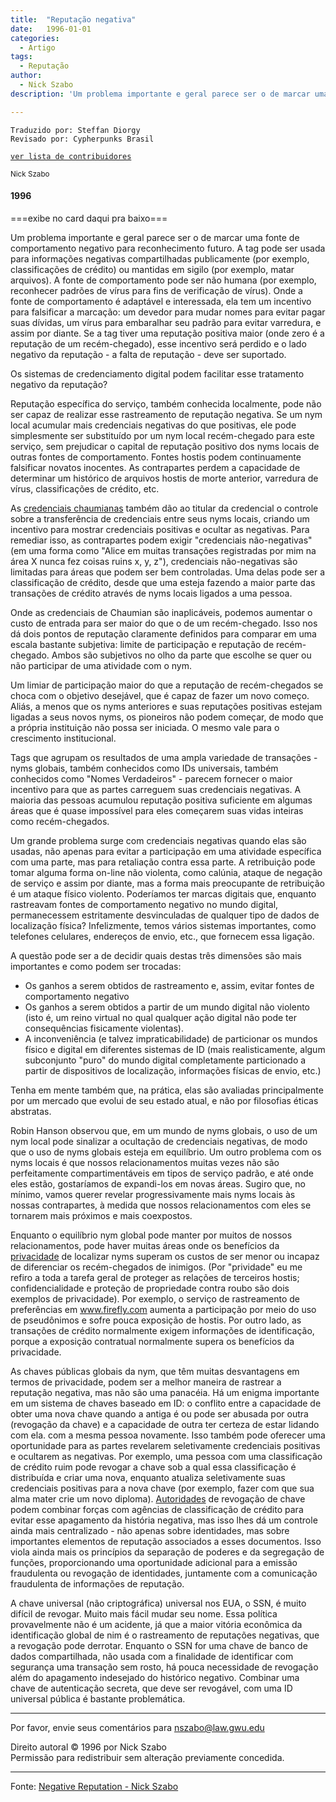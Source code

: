 ```yaml
---
title:  "Reputação negativa"
date:   1996-01-01
categories:
  - Artigo
tags:
  - Reputação
author:
  - Nick Szabo
description: 'Um problema importante e geral parece ser o de marcar uma fonte de comportamento negativo para reconhecimento futuro. A tag pode ser usada para informações negativas compartilhadas publicamente (por exemplo, classificações de crédito) ou mantidas em sigilo (por exemplo, matar arquivos).'

---
```

```
Traduzido por: Steffan Diorgy 
Revisado por: Cypherpunks Brasil
```
[```ver lista de contribuidores```](/about/#contribuidores)


<small>Nick Szabo</small>  

#### 1996  

===exibe no card daqui pra baixo===

Um problema importante e geral parece ser o de marcar uma fonte de comportamento negativo para reconhecimento futuro. A tag pode ser usada para informações negativas compartilhadas publicamente (por exemplo, classificações de crédito) ou mantidas em sigilo (por exemplo, matar arquivos). A fonte de comportamento pode ser não humana (por exemplo, reconhecer padrões de vírus para fins de verificação de vírus). Onde a fonte de comportamento é adaptável e interessada, ela tem um incentivo para falsificar a marcação: um devedor para mudar nomes para evitar pagar suas dívidas, um vírus para embaralhar seu padrão para evitar varredura, e assim por diante. Se a tag tiver uma reputação positiva maior (onde zero é a reputação de um recém-chegado), esse incentivo será perdido e o lado negativo da reputação - a falta de reputação - deve ser suportado.

Os sistemas de credenciamento digital podem facilitar esse tratamento negativo da reputação?

Reputação específica do serviço, também conhecida localmente, pode não ser capaz de realizar esse rastreamento de reputação negativa. Se um nym local acumular mais credenciais negativas do que positivas, ele pode simplesmente ser substituído por um nym local recém-chegado para este serviço, sem prejudicar o capital de reputação positivo dos nyms locais de outras fontes de comportamento. Fontes hostis podem continuamente falsificar novatos inocentes. As contrapartes perdem a capacidade de determinar um histórico de arquivos hostis de morte anterior, varredura de vírus, classificações de crédito, etc.

As [credenciais chaumianas](http://www.chaum.com/publications/Security_Wthout_Identification.html) também dão ao titular da credencial o controle sobre a transferência de credenciais entre seus nyms locais, criando um incentivo para mostrar credenciais positivas e ocultar as negativas. Para remediar isso, as contrapartes podem exigir "credenciais não-negativas" (em uma forma como "Alice em muitas transações registradas por mim na área X nunca fez coisas ruins x, y, z"), credenciais não-negativas são limitadas para áreas que podem ser bem controladas. Uma delas pode ser a classificação de crédito, desde que uma esteja fazendo a maior parte das transações de crédito através de nyms locais ligados a uma pessoa.

Onde as credenciais de Chaumian são inaplicáveis, podemos aumentar o custo de entrada para ser maior do que o de um recém-chegado. Isso nos dá dois pontos de reputação claramente definidos para comparar em uma escala bastante subjetiva: limite de participação e reputação de recém-chegado. Ambos são subjetivos no olho da parte que escolhe se quer ou não participar de uma atividade com o nym.

Um limiar de participação maior do que a reputação de recém-chegados se choca com o objetivo desejável, que é capaz de fazer um novo começo. Aliás, a menos que os nyms anteriores e suas reputações positivas estejam ligadas a seus novos nyms, os pioneiros não podem começar, de modo que a própria instituição não possa ser iniciada. O mesmo vale para o crescimento institucional.

Tags que agrupam os resultados de uma ampla variedade de transações - nyms globais, também conhecidos como IDs universais, também conhecidos como "Nomes Verdadeiros" - parecem fornecer o maior incentivo para que as partes carreguem suas credenciais negativas. A maioria das pessoas acumulou reputação positiva suficiente em algumas áreas que é quase impossível para eles começarem suas vidas inteiras como recém-chegados.

Um grande problema surge com credenciais negativas quando elas são usadas, não apenas para evitar a participação em uma atividade específica com uma parte, mas para retaliação contra essa parte. A retribuição pode tomar alguma forma on-line não violenta, como calúnia, ataque de negação de serviço e assim por diante, mas a forma mais preocupante de retribuição é um ataque físico violento. Poderíamos ter marcas digitais que, enquanto rastreavam fontes de comportamento negativo no mundo digital, permanecessem estritamente desvinculadas de qualquer tipo de dados de localização física? Infelizmente, temos vários sistemas importantes, como telefones celulares, endereços de envio, etc., que fornecem essa ligação.

A questão pode ser a de decidir quais destas três dimensões são mais importantes e como podem ser trocadas:

*   Os ganhos a serem obtidos de rastreamento e, assim, evitar fontes de comportamento negativo
*   Os ganhos a serem obtidos a partir de um mundo digital não violento (isto é, um reino virtual no qual qualquer ação digital não pode ter consequências fisicamente violentas).
*   A inconveniência (e talvez impraticabilidade) de particionar os mundos físico e digital em diferentes sistemas de ID (mais realisticamente, algum subconjunto "puro" do mundo digital completamente particionado a partir de dispositivos de localização, informações físicas de envio, etc.)

Tenha em mente também que, na prática, elas são avaliadas principalmente por um mercado que evolui de seu estado atual, e não por filosofias éticas abstratas.

Robin Hanson observou que, em um mundo de nyms globais, o uso de um nym local pode sinalizar a ocultação de credenciais negativas, de modo que o uso de nyms globais esteja em equilíbrio. Um outro problema com os nyms locais é que nossos relacionamentos muitas vezes não são perfeitamente compartimentáveis ​​em tipos de serviço padrão, e até onde eles estão, gostaríamos de expandi-los em novas áreas. Sugiro que, no mínimo, vamos querer revelar progressivamente mais nyms locais às nossas contrapartes, à medida que nossos relacionamentos com eles se tornarem mais próximos e mais coexpostos.

Enquanto o equilíbrio nym global pode manter por muitos de nossos relacionamentos, pode haver muitas áreas onde os benefícios da [privacidade](http://szabo.best.vwh.net/smart_contracts_glossary.html#privity) de localizar nyms superam os custos de ser menor ou incapaz de diferenciar os recém-chegados de inimigos. (Por "prividade" eu me refiro a toda a tarefa geral de proteger as relações de terceiros hostis; confidencialidade e proteção de propriedade contra roubo são dois exemplos de privacidade). Por exemplo, o serviço de rastreamento de preferências em www.firefly.com aumenta a participação por meio do uso de pseudônimos e sofre pouca exposição de hostis. Por outro lado, as transações de crédito normalmente exigem informações de identificação, porque a exposição contratual normalmente supera os benefícios da privacidade.

As chaves públicas globais da nym, que têm muitas desvantagens em termos de privacidade, podem ser a melhor maneira de rastrear a reputação negativa, mas não são uma panacéia. Há um enigma importante em um sistema de chaves baseado em ID: o conflito entre a capacidade de obter uma nova chave quando a antiga é ou pode ser abusada por outra (revogação da chave) e a capacidade de outra ter certeza de estar lidando com ela. com a mesma pessoa novamente. Isso também pode oferecer uma oportunidade para as partes revelarem seletivamente credenciais positivas e ocultarem as negativas. Por exemplo, uma pessoa com uma classificação de crédito ruim pode revogar a chave sob a qual essa classificação é distribuída e criar uma nova, enquanto atualiza seletivamente suas credenciais positivas para a nova chave (por exemplo, fazer com que sua alma mater crie um novo diploma). [Autoridades](http://szabo.best.vwh.net/authorities.html) de revogação de chave podem combinar forças com agências de classificação de crédito para evitar esse apagamento da história negativa, mas isso lhes dá um controle ainda mais centralizado - não apenas sobre identidades, mas sobre importantes elementos de reputação associados a esses documentos. Isso viola ainda mais os princípios da separação de poderes e da segregação de funções, proporcionando uma oportunidade adicional para a emissão fraudulenta ou revogação de identidades, juntamente com a comunicação fraudulenta de informações de reputação.

A chave universal (não criptográfica) universal nos EUA, o SSN, é muito difícil de revogar. Muito mais fácil mudar seu nome. Essa política provavelmente não é um acidente, já que a maior vitória econômica da identificação global de nim é o rastreamento de reputações negativas, que a revogação pode derrotar. Enquanto o SSN for uma chave de banco de dados compartilhada, não usada com a finalidade de identificar com segurança uma transação sem rosto, há pouca necessidade de revogação além do apagamento indesejado do histórico negativo. Combinar uma chave de autenticação secreta, que deve ser revogável, com uma ID universal pública é bastante problemática.

* * *

Por favor, envie seus comentários para nszabo@law.gwu.edu

Direito autoral © 1996 por Nick Szabo  
Permissão para redistribuir sem alteração previamente concedida.


---
Fonte: [Negative Reputation - Nick Szabo](https://nakamotoinstitute.org/negative-reputation/)